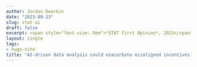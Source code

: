 ```yaml
---
author: Jordan Dworkin
date: "2023-09-23"
slug: stat-ai
draft: false
excerpt: <span style="font-size:.9em">*STAT First Opinion*, 2023</span>
layout: single
tags:
- hugo-site
title: "AI-driven data analysis could exacerbate misaligned incentives in biomedical research"
---
```

